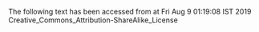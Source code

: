 The following text has been accessed from at Fri Aug 9 01:19:08 IST 2019
Creative_Commons_Attribution-ShareAlike_License
